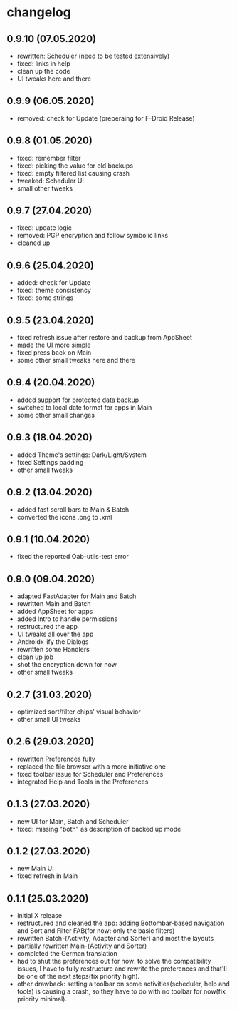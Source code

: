 changelog
=========

0.9.10 (07.05.2020)
-------------------
* rewritten: Scheduler (need to be tested extensively)
* fixed: links in help
* clean up the code
* UI tweaks here and there

0.9.9 (06.05.2020)
-------------------
* removed: check for Update (preperaing for F-Droid Release)

0.9.8 (01.05.2020)
-------------------
* fixed: remember filter
* fixed: picking the value for old backups
* fixed: empty filtered list causing crash
* tweaked: Scheduler UI
* small other tweaks

0.9.7 (27.04.2020)
-------------------
* fixed: update logic
* removed: PGP encryption and follow symbolic links
* cleaned up

0.9.6 (25.04.2020)
-------------------
* added: check for Update
* fixed: theme consistency
* fixed: some strings

0.9.5 (23.04.2020)
-------------------
* fixed refresh issue after restore and backup from AppSheet
* made the UI more simple
* fixed press back on Main
* some other small tweaks here and there

0.9.4 (20.04.2020)
-------------------
* added support for protected data backup
* switched to local date format for apps in Main
* some other small changes

0.9.3 (18.04.2020)
-------------------
* added Theme's settings: Dark/Light/System
* fixed Settings padding
* other small tweaks

0.9.2 (13.04.2020)
-------------------
* added fast scroll bars to Main & Batch
* converted the icons .png to .xml

0.9.1 (10.04.2020)
-------------------
* fixed the reported Oab-utils-test error

0.9.0 (09.04.2020)
-------------------
* adapted FastAdapter for Main and Batch
* rewritten Main and Batch
* added AppSheet for apps
* added Intro to handle permissions
* restructured the app
* UI tweaks all over the app
* Androidx-ify the Dialogs
* rewritten some Handlers
* clean up job
* shot the encryption down for now
* other small tweaks

0.2.7 (31.03.2020)
-------------------
* optimized sort/filter chips' visual behavior
* other small UI tweaks

0.2.6 (29.03.2020)
-------------------
* rewritten Preferences fully
* replaced the file browser with a more initiative one
* fixed toolbar issue for Scheduler and Preferences
* integrated Help and Tools in the Preferences

0.1.3 (27.03.2020)
-------------------
* new UI for Main, Batch and Scheduler
* fixed: missing "both" as description of backed up mode

0.1.2 (27.03.2020)
-------------------
* new Main UI
* fixed refresh in Main

0.1.1 (25.03.2020)
-------------------
 * initial X release
 * restructured and cleaned the app: adding Bottombar-based navigation and Sort and Filter FAB(for now: only the basic filters)
 * rewritten Batch-(Activity, Adapter and Sorter) and most the layouts
 * partially rewritten Main-(Activity and Sorter)
 * completed the German translation
 * had to shut the preferences out for now: to solve the compatibility issues, I have to fully restructure and rewrite the preferences and that'll be one of the next steps(fix priority high).
 * other drawback: setting a toolbar on some activities(scheduler, help and tools) is causing a crash, so they have to do with no toolbar for now(fix priority minimal).
 

